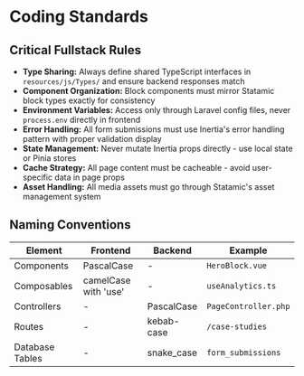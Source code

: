 # Coding Standards

## Critical Fullstack Rules
- **Type Sharing:** Always define shared TypeScript interfaces in `resources/js/Types/` and ensure backend responses match
- **Component Organization:** Block components must mirror Statamic block types exactly for consistency
- **Environment Variables:** Access only through Laravel config files, never `process.env` directly in frontend
- **Error Handling:** All form submissions must use Inertia's error handling pattern with proper validation display
- **State Management:** Never mutate Inertia props directly - use local state or Pinia stores
- **Cache Strategy:** All page content must be cacheable - avoid user-specific data in page props
- **Asset Handling:** All media assets must go through Statamic's asset management system

## Naming Conventions
| Element | Frontend | Backend | Example |
|---------|----------|---------|---------|
| Components | PascalCase | - | `HeroBlock.vue` |
| Composables | camelCase with 'use' | - | `useAnalytics.ts` |
| Controllers | - | PascalCase | `PageController.php` |
| Routes | - | kebab-case | `/case-studies` |
| Database Tables | - | snake_case | `form_submissions` |
